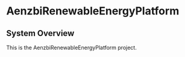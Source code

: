 # AenzbiRenewableEnergyPlatform
## System Overview
This is the AenzbiRenewableEnergyPlatform project.
